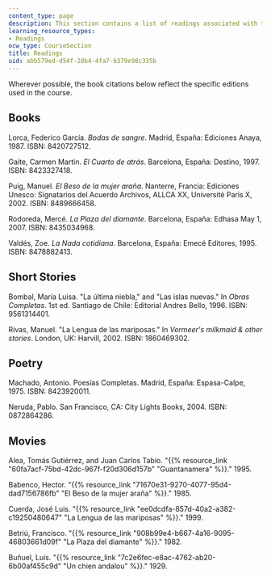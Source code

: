 ```yaml
---
content_type: page
description: This section contains a list of readings associated with the course material.
learning_resource_types:
- Readings
ocw_type: CourseSection
title: Readings
uid: abb579ed-d54f-28b4-4fa7-b379e98c335b
---
```


Wherever possible, the book citations below reflect the specific editions used in the course.

Books
-----

Lorca, Federico García. _Bodas de sangre_. Madrid, España: Ediciones Anaya, 1987. ISBN: 8420727512.

Gaite, Carmen Martin. _El Cuarto de atrás_. Barcelona, España: Destino, 1997. ISBN: 8423327418.

Puig, Manuel. _El Beso de la mujer araña_. Nanterre, Francia: Ediciones Unesco: Signatarios del Acuerdo Archivos, ALLCA XX, Université Paris X, 2002. ISBN: 8489666458.

Rodoreda, Mercé. _La Plaza del diamante_. Barcelona, España: Edhasa May 1, 2007. ISBN: 8435034968.

Valdés, Zoe. _La Nada cotidiana_. Barcelona, España: Emecé Editores, 1995. ISBN: 8478882413.

Short Stories
-------------

Bombal, María Luisa. "La última niebla," and "Las islas nuevas." In _Obras Completas_. 1st ed. Santiago de Chile: Editorial Andres Bello, 1996. ISBN: 9561314401.

Rivas, Manuel. "La Lengua de las mariposas." In _Vermeer's milkmaid & other stories_. London, UK: Harvill, 2002. ISBN: 1860469302.

Poetry
------

Machado, Antonio. Poesías Completas. Madrid, España: Espasa-Calpe, 1975. ISBN: 8423920011.

Neruda, Pablo. San Francisco, CA: City Lights Books, 2004. ISBN: 0872864286.

Movies
------

Alea, Tomás Gutiérrez, and Juan Carlos Tabío. "{{% resource_link "60fa7acf-75bd-42dc-967f-f20d306d157b" "Guantanamera" %}}." 1995.

Babenco, Hector. "{{% resource_link "71670e31-9270-4077-95d4-dad7156786fb" "El Beso de la mujer araña" %}}." 1985.

Cuerda, José Luis. "{{% resource_link "ee0dcdfa-857d-40a2-a382-c19250480647" "La Lengua de las mariposas" %}}." 1999.

Betriú, Francisco. "{{% resource_link "908b99e4-b667-4a16-9095-46803661d09f" "La Plaza del diamante" %}}." 1982.

Buñuel, Luis. "{{% resource_link "7c2e6fec-e8ac-4762-ab20-6b00af455c9d" "Un chien andalou" %}}." 1929.
